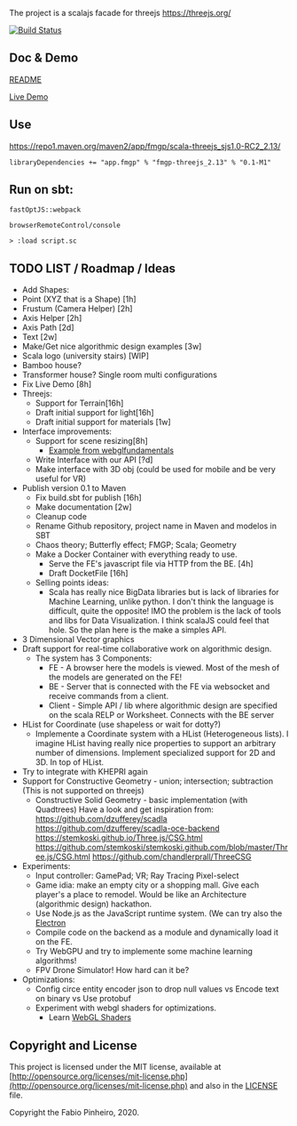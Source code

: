 The project is a scalajs facade for threejs
https://threejs.org/

[![Build Status](https://travis-ci.com/FabioPinheiro/fmgp-threejs.svg?branch=master)](https://travis-ci.com/FabioPinheiro/fmgp-threejs)


## Doc & Demo

[README](https://fabiopinheiro.github.io/fmgp-threejs/)

[Live Demo](docs/index.html)

## Use
https://repo1.maven.org/maven2/app/fmgp/scala-threejs_sjs1.0-RC2_2.13/

```
libraryDependencies += "app.fmgp" % "fmgp-threejs_2.13" % "0.1-M1"
```


## Run on sbt:
```
fastOptJS::webpack

browserRemoteControl/console

> :load script.sc
```

## TODO LIST / Roadmap / Ideas
- Add Shapes:
 - Point (XYZ that is a Shape) [1h]
 - Frustum (Camera Helper) [2h]
 - Axis Helper [2h]
 - Axis Path [2d]
 - Text [2w]
- Make/Get nice algorithmic design examples [3w]
 - Scala logo (university stairs) [WIP]
 - Bamboo house?
 - Transformer house? Single room multi configurations
- Fix Live Demo [8h]
- Threejs:
  - Support for Terrain[16h]
  - Draft initial support for light[16h]
  - Draft initial support for materials [1w]
- Interface improvements:
  - Support for scene resizing[8h]
    - [Example from webglfundamentals](https://webglfundamentals.org/webgl/lessons/webgl-resizing-the-canvas.html)
  - Write Interface with our API [?d]
  - Make interface with 3D obj (could be used for mobile and be very useful for VR)
- Publish version 0.1 to Maven
  - Fix build.sbt for publish [16h]
  - Make documentation [2w]
  - Cleanup code
  - Rename Github repository, project name in Maven and modelos in SBT
   - Chaos theory; Butterfly effect; FMGP; Scala; Geometry
  - Make a Docker Container with everything ready to use.
    - Serve the FE's javascript file via HTTP from the BE. [4h]
    - Draft DocketFile [16h]
  - Selling points ideas:
    - Scala has really nice BigData libraries but is lack of libraries for Machine Learning, unlike python.
      I don't think the language is difficult, quite the opposite! IMO the problem is the lack of tools and libs for Data Visualization.
      I think scalaJS could feel that hole. So the plan here is the make a simples API.
- 3 Dimensional Vector graphics
- Draft support for real-time collaborative work on algorithmic design.
  - The system has 3 Components:
    - FE - A browser here the models is viewed. Most of the mesh of the models are generated on the FE!
    - BE - Server that is connected with the FE via websocket and receive commands from a client.
    - Client - Simple API / lib where algorithmic design are specified on the scala RELP or Worksheet. Connects with the BE server
- HList for Coordinate (use shapeless or wait for dotty?)
  - Implemente a Coordinate system with a HList (Heterogeneous lists).
    I imagine HList having really nice properties to support an arbitrary number of dimensions.
    Implement specialized support for 2D and 3D. In top of HList.
- Try to integrate with KHEPRI again
- Support for Constructive Geometry - union; intersection; subtraction (This is not supported on threejs)
  - Constructive Solid Geometry - basic implementation (with Quadtrees)
    Have a look and get inspiration from:
    https://github.com/dzufferey/scadla
    https://github.com/dzufferey/scadla-oce-backend
    https://stemkoski.github.io/Three.js/CSG.html
    https://github.com/stemkoski/stemkoski.github.com/blob/master/Three.js/CSG.html
    https://github.com/chandlerprall/ThreeCSG
- Experiments:
  - Input controller: GamePad; VR; Ray Tracing Pixel-select
  - Game idia: make an empty city or a shopping mall.
    Give each player's a place to remodel.
    Would be like an Architecture (algorithmic design) hackathon.
  - Use Node.js as the JavaScript runtime system. (We can try also the [Electron](https://www.electronjs.org/)
  - Compile code on the backend as a module and dynamically load it on the FE.
  - Try WebGPU and try to implemente some machine learning algorithms!
  - FPV Drone Simulator! How hard can it be?
- Optimizations: 
  - Config circe entity encoder json to drop null values vs Encode text on binary vs Use protobuf
  - Experiment with webgl shaders for optimizations.
    - Learn [WebGL Shaders](
      https://developer.mozilla.org/en-US/docs/Web/API/WebGL_API/Tutorial/Getting_started_with_WebGL)

## Copyright and License

This project is licensed under the MIT license, available at
[http://opensource.org/licenses/mit-license.php](http://opensource.org/licenses/mit-license.php)
and also in the [LICENSE](LICENSE) file.

Copyright the Fabio Pinheiro, 2020.

[cats-badge]: https://typelevel.org/cats/img/cats-badge-tiny.png
[cats-infographic]: https://github.com/tpolecat/cats-infographic
[underscore-scala-book]: https://underscore.io/books/advanced-scala
[sbt]: http://scala-sbt.org
[shapeless]: https://github.com/milessabin/shapeless
